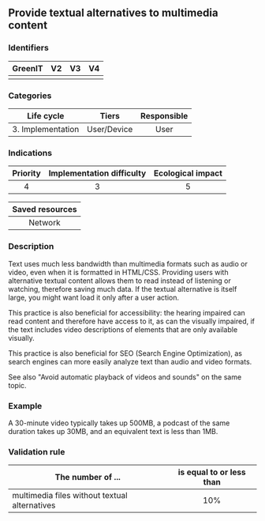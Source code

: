 ## Provide textual alternatives to multimedia content

### Identifiers

| GreenIT | V2  | V3  | V4  |
| :-----: | :-: | :-: | :-: |
|         |     |     |     |

### Categories

|    Life cycle     |    Tiers    | Responsible |
| :---------------: | :---------: | :---------: |
| 3. Implementation | User/Device |    User     |

### Indications

| Priority | Implementation difficulty | Ecological impact |
| :------: | :-----------------------: | :---------------: |
|    4     |             3             |         5         |

| Saved resources |
| :-------------: |
|     Network     |

### Description

Text uses much less bandwidth than multimedia formats such as audio or video, even when it is formatted in HTML/CSS. Providing users with alternative textual content allows them to read instead of listening or watching, therefore saving much data. If the textual alternative is itself large, you might want load it only after a user action.

This practice is also beneficial for accessibility: the hearing impaired can read content and therefore have access to it, as can the visually impaired, if the text includes video descriptions of elements that are only available visually.

This practice is also beneficial for SEO (Search Engine Optimization), as search engines can more easily analyze text than audio and video formats.

See also "Avoid automatic playback of videos and sounds" on the same topic.

### Example

A 30-minute video typically takes up 500MB, a podcast of the same duration takes up 30MB, and an equivalent text is less than 1MB.

### Validation rule

| The number of ...                             | is equal to or less than |
| --------------------------------------------- | :----------------------: |
| multimedia files without textual alternatives |           10%            |
